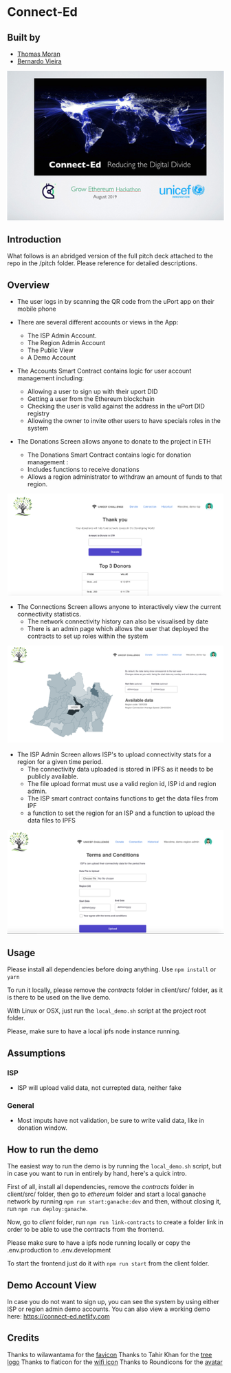 # Connect-Ed

## Built by
* [Thomas Moran](https://www.linkedin.com/in/thomas-moran-8634007/)
* [Bernardo Vieira](https://www.linkedin.com/in/obernardovieira/)


![](images/home.png)

## Introduction 
What follows is an abridged version of the full pitch deck attached to the repo in the /pitch folder.
Please reference for detailed descriptions.


## Overview 

* The user logs in by scanning the QR code from the uPort app on their mobile phone  

* There are several different accounts or views in the App:  
  - The ISP Admin Account. 
  - The Region Admin Account 
  - The Public View  
  - A Demo Account 
  
  
  
* The Accounts Smart Contract contains logic for user account management including: 
  - Allowing a user to sign up with their uport DID
  - Getting a user from the Ethereum blockchain 
  - Checking the user is valid against the address in the uPort DID registry 
  - Allowing the owner to invite other users to have specials roles in the system
  
  
  
* The Donations Screen allows anyone to donate to the project in ETH
  - The Donations Smart Contract contains logic for donation management : 
  - Includes functions to receive donations 
  - Allows a region administrator to withdraw an amount of funds to that region. 
  
  
  
![](images/donations.png)



* The Connections Screen allows anyone to interactively view the current connectivity statistics.
  - The network connectivity history can also be visualised by date
  - There is an admin page which allows the user that deployed the contracts to set up roles within the system 



![](images/maps.png)
  
  
  
* The ISP Admin Screen allows ISP's to upload connectivity stats for a region for a given time period. 
  - The connectivity data uploaded is stored in IPFS as it needs to be publicly available.
  - The file upload format must use a valid region id,  ISP id and region admin. 
  - The ISP smart contract contains functions to get the data files from IPF
  - a function to set the region for an ISP and a function to upload the data files to IPFS 
  
  
  
![](images/ISP-upload.png)



## Usage
Please install all dependencies before doing anything. Use `npm install` or `yarn`

To run it locally, please remove the *contracts* folder in client/src/ folder, as it is there to be used on the live demo.

With Linux or OSX, just run the `local_demo.sh` script at the project root folder.

Please, make sure to have a local ipfs node instance running.



## Assumptions

### ISP
* ISP will upload valid data, not currepted data, neither fake

### General
* Most imputs have not validation, be sure to write valid data, like in donation window.


## How to run the demo

The easiest way to run the demo is by running the `local_demo.sh` script, but in case you want to run in entirely by hand, here's a quick intro.

First of all, install all dependencies, remove the *contracts* folder in client/src/ folder, then go to *ethereum* folder and start a local ganache network by running `npm run start:ganache:dev` and then, without closing it, run `npm run deploy:ganache`.

Now, go to *client* folder, run `npm run link-contracts` to create a folder link in order to be able to use the contracts from the frontend.

Please make sure to have a ipfs node running locally or copy the .env.production to .env.development

To start the frontend just do it with `npm run start` from the client folder.

## Demo Account View

In case you do not want to sign up, you can see the system by using either ISP or region admin demo accounts.
You can also view a working demo here: https://connect-ed.netlify.com 


## Credits
Thanks to wilawantama for the [favicon](https://www.favicon.cc/?action=icon&file_id=912808)
Thanks to Tahir Khan for the [tree logo](https://pngtree.com/free-vectors)
Thanks to flaticon for the [wifi icon](https://www.flaticon.com/free-icons/wifi)
Thanks to Roundicons for the [avatar](https://www.flaticon.com/authors/roundicons)

